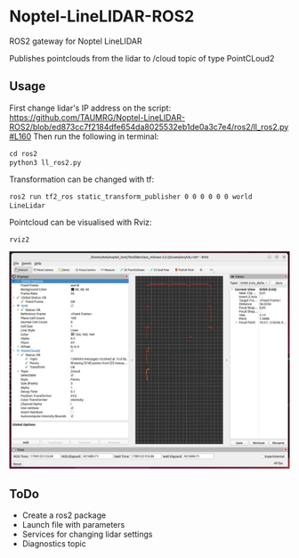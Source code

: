 # Noptel-LineLIDAR-ROS2
ROS2 gateway for Noptel LineLIDAR

Publishes pointclouds from the lidar to /cloud topic of type PointCLoud2
## Usage
First change lidar's IP address on the script:
https://github.com/TAUMRG/Noptel-LineLIDAR-ROS2/blob/ed873cc7f2184dfe654da8025532eb1de0a3c7e4/ros2/ll_ros2.py#L160
Then run the following in terminal:
```
cd ros2
python3 ll_ros2.py
```

Transformation can be changed with tf:
```
ros2 run tf2_ros static_transform_publisher 0 0 0 0 0 0 world LineLidar
```

Pointcloud can be visualised with Rviz:
```
rviz2
```
![alt text](Rviz.jpeg "Logo Title")

## ToDo

* Create a ros2 package
* Launch file with parameters
* Services for changing lidar settings
* Diagnostics topic
